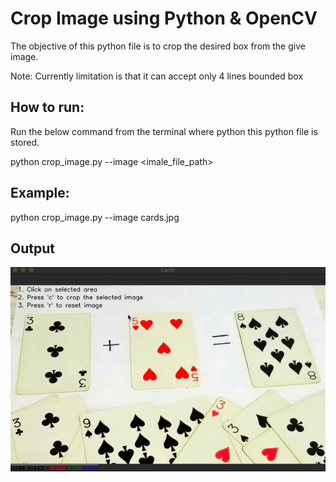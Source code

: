 # Crop Image using Python & OpenCV

The objective of this python file is to crop the desired box from the give image.

Note: Currently limitation is that it can accept only 4 lines bounded box

## How to run:
Run the below command from the terminal where python this python file is stored.

python crop_image.py --image <imale_file_path>

## Example:
python crop_image.py --image cards.jpg

## Output

![Output Gif](crop_card.gif)

